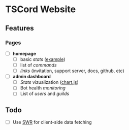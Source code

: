 # TSCord Website

## Features

### Pages
- [ ] **homepage** 
    - [ ] basic *stats* ([example](https://bot.av8.dev/))
    - [ ] list of *commands*
    - [ ] *links* (invitation, support server, docs, github, etc)
- [ ] **admin dashboard**
    - [ ] *Stats* vizualization ([chart.js](https://www.chartjs.org/))
    - [ ] Bot health *monitoring*
    - [ ] List of *users* and *guilds*

## Todo
- [ ] Use [SWR](https://swr.vercel.app/) for client-side data fetching